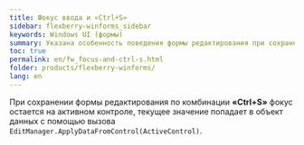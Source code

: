 ```yaml
---
title: Фокус ввода и «Ctrl+S»
sidebar: flexberry-winforms_sidebar
keywords: Windows UI (формы)
summary: Указана особенность поведения формы редактирования при сохранении по комбинации клавиш __«Ctrl+S»__ 
toc: true
permalink: en/fw_focus-and-ctrl-s.html
folder: products/flexberry-winforms/
lang: en
---
```


При сохранении формы редактирования по комбинации __«Ctrl+S»__ фокус остается на активном контроле, текущее значение попадает в объект данных с помощью вызова `EditManager.ApplyDataFromControl(ActiveControl)`.<br>
